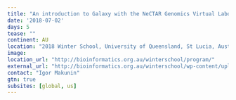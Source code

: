 ```yaml
---
title: "An introduction to Galaxy with the NeCTAR Genomics Virtual Laboratory"
date: '2018-07-02'
days: 5
tease: ""
continent: AU
location: "2018 Winter School, University of Queensland, St Lucia, Australia"
image: 
location_url: "http://bioinformatics.org.au/winterschool/program/"
external_url: "http://bioinformatics.org.au/winterschool/wp-content/uploads//sites/15/2016/02/2018-Galaxy-Workshop-Information-Sheet.pdf"
contact: "Igor Makunin"
gtn: true
subsites: [global, us]
---
```

